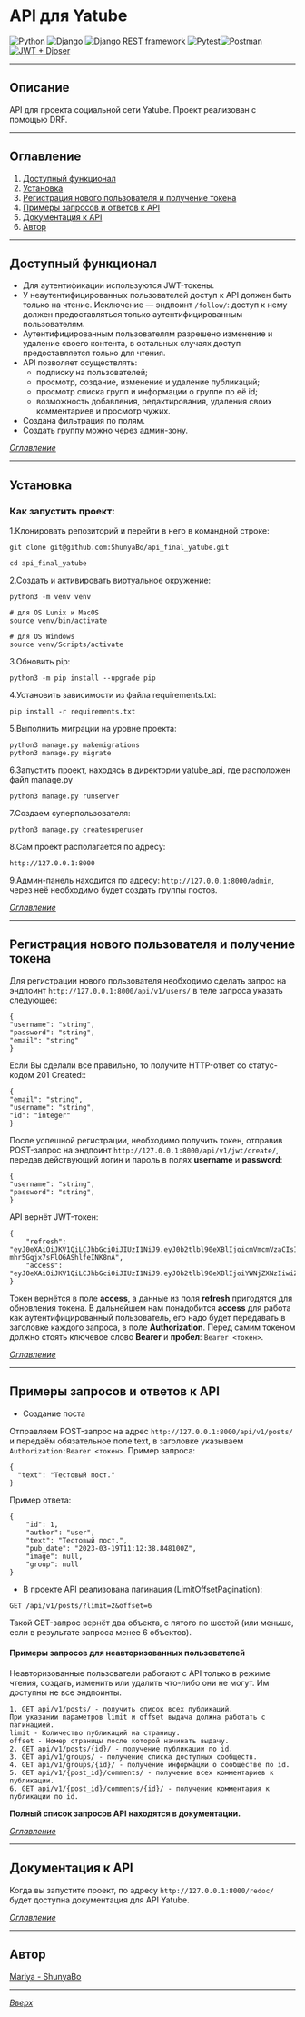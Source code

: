 # API для Yatube

[![Python](https://img.shields.io/badge/-Python-lightgrey)](https://www.python.org/) [![Django](https://img.shields.io/badge/-Django-lightgrey)](https://www.djangoproject.com/) [![Django REST framework](https://img.shields.io/badge/-Django%20REST%20framework-lightgrey)](https://www.django-rest-framework.org/) [![Pytest](https://img.shields.io/badge/-Pytest-lightgrey)](https://docs.pytest.org/en/6.2.x/)[![Postman](https://img.shields.io/badge/-Postman-lightgrey)](https://www.postman.com/) [![JWT + Djoser](https://img.shields.io/badge/-JWT%20%2B%20Djoser-lightgrey)](https://djoser.readthedocs.io/en/latest/introduction.html)
___
## Описание
API для проекта социальной сети Yatube. Проект реализован с помощью DRF. 
___
## Оглавление <a id="Content"></a>
1. [Доступный функционал](#Functional)
2. [Установка](#Installation)
3. [Регистрация нового пользователя и получение токена](#Registration)
3. [Примеры запросов и ответов к API](#Examples)
4. [Документация к API](#Documentation)
5. [Автор](#Author)
___
## Доступный функционал <a id="Functional"></a>
* Для аутентификации используются JWT-токены. 
* У неаутентифицированных пользователей доступ к API должен быть только на чтение. Исключение — эндпоинт ```/follow/```: доступ к нему должен предоставляться только аутентифицированным пользователям. 
* Аутентифицированным пользователям разрешено изменение и удаление своего контента, в остальных случаях доступ предоставляется только для чтения. 
* API позволяет осуществлять:  
    * подписку на пользователей; 
    * просмотр, создание, изменение и удаление публикаций; 
    * просмотр списка групп и информации о группе по её id; 
    * возможность добавления, редактирования, удаления своих комментариев и просмотр чужих. 
* Создана фильтрация по полям. 
* Cоздать группу можно через админ-зону. 

[*Оглавление*](#Content)
___
##  Установка <a id="Installation"></a>
### Как запустить проект:

1.Клонировать репозиторий и перейти в него в командной строке:

```
git clone git@github.com:ShunyaBo/api_final_yatube.git
```

```
cd api_final_yatube
```

2.Cоздать и активировать виртуальное окружение:

```
python3 -m venv venv
```

```
# для OS Lunix и MacOS
source venv/bin/activate

# для OS Windows
source venv/Scripts/activate
```

3.Обновить pip:

```
python3 -m pip install --upgrade pip
```

4.Установить зависимости из файла requirements.txt:

```
pip install -r requirements.txt
```

5.Выполнить миграции на уровне проекта:

```
python3 manage.py makemigrations
python3 manage.py migrate
```
6.Запустить проект, находясь в директории yatube_api, где расположен файл manage.py
```
python3 manage.py runserver
```
7.Создаем суперпользователя:
```
python3 manage.py createsuperuser
```
8.Сам проект располагается по адреcу:
```
http://127.0.0.1:8000
```
9.Админ-панель находится по адресу: ```http://127.0.0.1:8000/admin```, через неё необходимо будет создать группы постов.  

[*Оглавление*](#Content)
___
## Регистрация нового пользователя и получение токена<a id="Registration"></a>
Для регистрации нового пользователя необходимо сделать запрос на эндпоинт ```http://127.0.0.1:8000/api/v1/users/``` в теле запроса указать следующее:
```
{
"username": "string",
"password": "string",
"email": "string"
}
```
Если Вы сделали все правильно, то получите HTTP-ответ со статус-кодом 201 Created::
```
{
"email": "string",
"username": "string",
"id": "integer"
}
```
После успешной регистрации, необходимо получить токен, отправив POST-запрос на эндпоинт ```http://127.0.0.1:8000/api/v1/jwt/create/```, передав действующий логин и пароль в полях **username** и **password**:
```
{
"username": "string",
"password": "string",
}
```
API вернёт JWT-токен:
```
{
    "refresh": "eyJ0eXAiOiJKV1QiLCJhbGciOiJIUzI1NiJ9.eyJ0b2tlbl90eXBlIjoicmVmcmVzaCIsImV4cCI6MTYyMDk0MTQ3NywianRpIjoiODUzYzE5MTg5NzMwNDQwNTk1ZjI3ZTBmOTAzZDcxZDEiLCJ1c2VyX2lkIjoxfQ.0vJBPIUZG4MjeU_Q-mhr5Gqjx7sFlO6AShlfeINK8nA",
    "access": "eyJ0eXAiOiJKV1QiLCJhbGciOiJIUzI1NiJ9.eyJ0b2tlbl90eXBlIjoiYWNjZXNzIiwiZXhwIjoxNjIwODU1Mzc3LCJqdGkiOiJkY2EwNmRiYTEzNWQ0ZjNiODdiZmQ3YzU2Y2ZjNGE0YiIsInVzZXJfaWQiOjF9.eZfkpeNVfKLzBY7U0h5gMdTwUnGP3LjRn5g8EIvWlVg"
} 
```
Токен вернётся в поле **access**, а данные из поля **refresh** пригодятся для обновления токена. 
В дальнейшем нам понадобится **access** для работа как аутентифицированный пользователь, его надо будет передавать в заголовке каждого запроса, в поле **Authorization**. Перед самим токеном должно стоять ключевое слово **Bearer** и **пробел**: ```Bearer <токен>```.

[*Оглавление*](#Content)
___
## Примеры запросов и ответов к API<a id="Examples"></a>
* Создание поста

Отправляем POST-запрос на адрес ```http://127.0.0.1:8000/api/v1/posts/``` и передаём обязательное поле text, в заголовке указываем ```Authorization:Bearer <токен>```.
Пример запроса:
```
{
  "text": "Тестовый пост."
}
```
Пример ответа:
```
{
    "id": 1,
    "author": "user",
    "text": "Тестовый пост.",
    "pub_date": "2023-03-19T11:12:38.848100Z",
    "image": null,
    "group": null
}
```
* В проекте API реализована пагинация (LimitOffsetPagination):
```
GET /api/v1/posts/?limit=2&offset=6
```
Такой GET-запрос вернёт два объекта, с пятого по шестой (или меньше, если в результате запроса менее 6 объектов).

#### Примеры запросов для неавторизованных пользователей
Неавторизованные пользователи работают с API только в режиме чтения, создать, изменить или удалить что-либо они не могут. Им доступны не все эндпоинты.
```
1. GET api/v1/posts/ - получить список всех публикаций.
При указании параметров limit и offset выдача должна работать с пагинацией.
limit - Количество публикаций на страницу.
offset - Номер страницы после которой начинать выдачу.
2. GET api/v1/posts/{id}/ - получение публикации по id.
3. GET api/v1/groups/ - получение списка доступных сообществ.
4. GET api/v1/groups/{id}/ - получение информации о сообществе по id.
5. GET api/v1/{post_id}/comments/ - получение всех комментариев к публикации.
6. GET api/v1/{post_id}/comments/{id}/ - получение комментария к публикации по id.
```
**Полный список запросов API находятся в документации.**

[*Оглавление*](#Content)
___
## Документация к API<a id="Documentation"></a>
Когда вы запустите проект, по адресу ```http://127.0.0.1:8000/redoc/``` будет доступна документация для API Yatube.  

[*Оглавление*](#Content)
___
## Автор<a id="Author"></a>
[Mariya - ShunyaBo](https://github.com/ShunyaBo)
___
[*Вверх*](#Content)